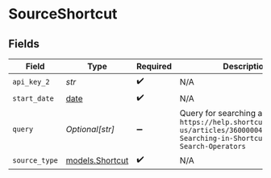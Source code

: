 # SourceShortcut


## Fields

| Field                                                                                                                                     | Type                                                                                                                                      | Required                                                                                                                                  | Description                                                                                                                               |
| ----------------------------------------------------------------------------------------------------------------------------------------- | ----------------------------------------------------------------------------------------------------------------------------------------- | ----------------------------------------------------------------------------------------------------------------------------------------- | ----------------------------------------------------------------------------------------------------------------------------------------- |
| `api_key_2`                                                                                                                               | *str*                                                                                                                                     | :heavy_check_mark:                                                                                                                        | N/A                                                                                                                                       |
| `start_date`                                                                                                                              | [date](https://docs.python.org/3/library/datetime.html#date-objects)                                                                      | :heavy_check_mark:                                                                                                                        | N/A                                                                                                                                       |
| `query`                                                                                                                                   | *Optional[str]*                                                                                                                           | :heavy_minus_sign:                                                                                                                        | Query for searching as defined in `https://help.shortcut.com/hc/en-us/articles/360000046646-Searching-in-Shortcut-Using-Search-Operators` |
| `source_type`                                                                                                                             | [models.Shortcut](../models/shortcut.md)                                                                                                  | :heavy_check_mark:                                                                                                                        | N/A                                                                                                                                       |